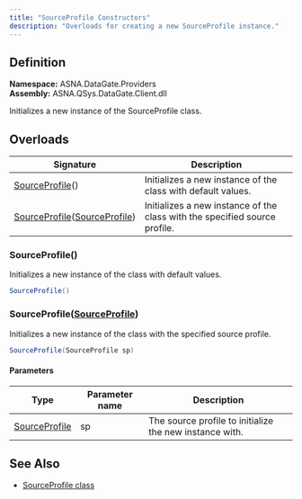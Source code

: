 ```yaml
---
title: "SourceProfile Constructors"
description: "Overloads for creating a new SourceProfile instance."
---
```


## Definition

**Namespace:** ASNA.DataGate.Providers  
**Assembly:** ASNA.QSys.DataGate.Client.dll

Initializes a new instance of the SourceProfile class.

## Overloads

| Signature | Description |
| --- | --- |
| [SourceProfile](#sourceprofile)() | Initializes a new instance of the class with default values.
| [SourceProfile](#sourceprofilesourceprofile)([SourceProfile](/reference/datagate/datagate-providers/source-profile.html)) | Initializes a new instance of the class with the specified source profile.

### SourceProfile()

Initializes a new instance of the class with default values.

```cs
SourceProfile()
```

### SourceProfile([SourceProfile](/reference/datagate/datagate-providers/source-profile.html))

Initializes a new instance of the class with the specified source profile.

```cs
SourceProfile(SourceProfile sp)
```

#### Parameters

| Type | Parameter name | Description |
| --- | --- | --- |
| [SourceProfile](/reference/datagate/datagate-providers/source-profile.html) | sp | The source profile to initialize the new instance with. |

## See Also
- [SourceProfile class](source-profile.html)
